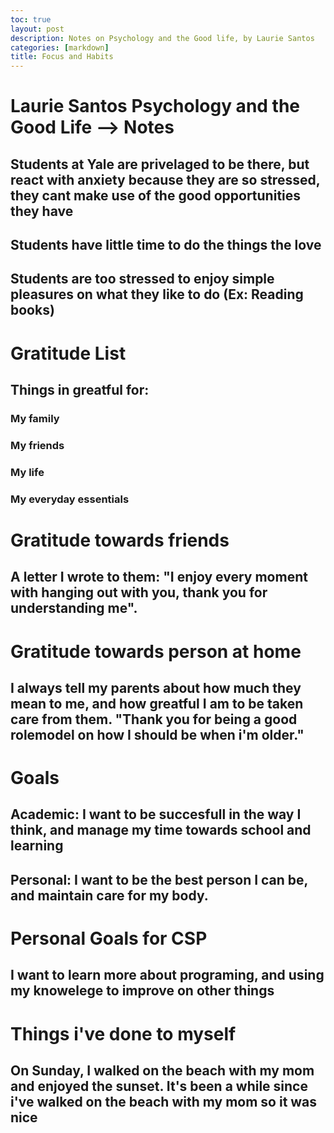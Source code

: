 ```yaml
---
toc: true
layout: post
description: Notes on Psychology and the Good life, by Laurie Santos
categories: [markdown]
title: Focus and Habits
---
```


# Laurie Santos Psychology and the Good Life --> Notes

## Students at Yale are privelaged to be there, but react with anxiety because they are so stressed, they cant make use of the good opportunities they have

## Students have little time to do the things the love

## Students are too stressed to enjoy simple pleasures on what they like to do (Ex: Reading books)


# Gratitude List

## Things in greatful for:

### My family
### My friends
### My life
### My everyday essentials


# Gratitude towards friends

## A letter I wrote to them: "I enjoy every moment with hanging out with you, thank you for understanding me".

# Gratitude towards person at home

## I always tell my parents about how much they mean to me, and how greatful I am to be taken care from them. "Thank you for being a good rolemodel on how I should be when i'm older."

# Goals

## Academic: I want to be succesfull in the way I think, and manage my time towards school and learning
## Personal: I want to be the best person I can be, and maintain care for my body.

# Personal Goals for CSP

## I want to learn more about programing, and using my knowelege to improve on other things

# Things i've done to myself

## On Sunday, I walked on the beach with my mom and enjoyed the sunset. It's been a while since i've walked on the beach with my mom so it was nice